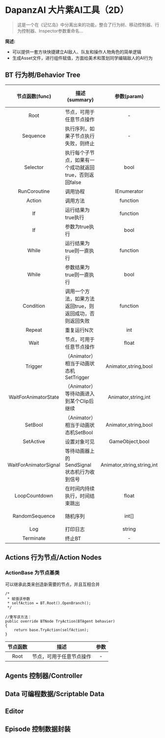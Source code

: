 # DapanzAI 大片紫AI工具（2D）

> 这是一个在《记忆岛》中分离出来的功能，整合了行为树、移动控制器、行为控制器、Inspector参数重命名...

**简述:**
  - 可以提供一套方块快捷建立AI敌人、队友和操作人物角色的简单逻辑
  - 生成Asset文件，进行组件赋值，方面给美术和策划同学编辑敌人的AI行为

## BT 行为树/Behavior Tree
| 节点函数(func) | 描述 (summary) | 参数(param) | 参数含义(param means) |
| :----: | ----------------------------- | :----------: |:----------: |
| Root |节点，可用于任意节点操作|	 -  |	 -  |
| Sequence |执行序列，如果子节点执行失败，则终止|	 -  |	 -  |
| Selector |执行每个子节点，如果有一个成功就返回true，否则返回false|	 bool  |	 是否随机执行  |
| RunCoroutine |调用协程|	 IEnumerator  |	 协程  |
| Action |调用方法|	 function  |	 方法  |
| If |运行结果为true执行|	 function  |	 运行的方法  |
| If |参数为true执行|	 bool  |	 参数  |
| While |运行结果为true则一直执行|	 function  |	 运行的方法  |
| While |参数结果为true则一直执行|	 bool  |	 参数  |
| Condition |调用一个方法，如果方法返回true，则返回成功，否则返回失败|	 function  |	 运行的方法  |
| Repeat |重复运行N次|	 int  |	 运行的次数  |
| Wait |  	节点，可用于任意节点操作         |	 float  |	 等待的时间  |
| Trigger |（Animator）相当于动画状态机SetTrigger|	 Animator,string,bool  |	 状态机，状态名称，不用Reset=true  |
| WaitForAnimatorState |（Animator）等待动画进入到某个Clip后继续|	 Animator,string,int  |	 状态机，状态名，Layer  |
| SetBool |（Animator）相当于动画状态机SetBool|	 Animator,string,bool  |	 状态机，状态名，值  |
| SetActive |设置对象可见|	 GameObject,bool  |	 对象,可见 |
| WaitForAnimatorSignal |等待动画器上的SendSignal状态机行为收到信号|	 Animator,string,string,int  |	 状态机，状态名，动画状态，Layer  |
| LoopCountdown | 在时间内持续执行，时间结束跳出|	 float  |	 执行时间  |
| RandomSequence | 随机序列|	 int[]  |	 权重（不填则全为1）  |
| Log |打印日志|	 string  |	 文本内容  |
| Terminate | 终止BT|	 -  |	 -  |

## Actions 行为节点/Action Nodes
### ActionBase 为节点基类
可以继承此类来创造新需要的节点，并且互相合并
```
/*
 * 赋值该参数
 * selfAction = BT.Root().OpenBranch();
 */
    
//重写该方法：
public override BTNode TryAction(BTAgent behavier)
{
    return base.TryAction(selfAction);
}
```
| 节点函数 | 描述                          | 参数 |
| :----: | ----------------------------- | :----------: |
| Root |  	节点，可用于任意节点操作         |	 -  |
## Agents 控制器/Controller

## Data 可编程数据/Scriptable Data

## Editor

## Episode 控制数据封装
